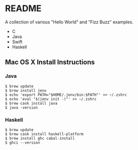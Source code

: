 # README

A collection of various "Hello World" and "Fizz Buzz" examples.

- C
- Java
- Swift
- Haskell

## Mac OS X Install Instructions

### Java

    $ brew update
    $ brew install jenv
    $ echo 'export PATH="$HOME/.jenv/bin:$PATH"' >> ~/.zshrc
    $ echo 'eval "$(jenv init -)"' >> ~/.zshrc
    $ brew cask install java
    $ java -version

### Haskell

    $ brew update
    $ brew cask install haskell-platform
    $ brew install ghc cabal-install
    $ ghci --version
